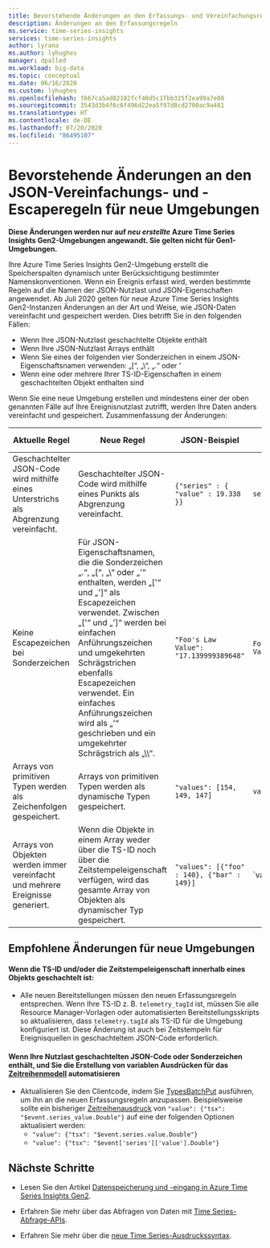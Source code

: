 ```yaml
---
title: Bevorstehende Änderungen an den Erfassungs- und Vereinfachungsregeln in Azure Time Series Insights Gen2 | Microsoft-Dokumentation
description: Änderungen an den Erfassungsregeln
ms.service: time-series-insights
services: time-series-insights
author: lyrana
ms.author: lyhughes
manager: dpalled
ms.workload: big-data
ms.topic: conceptual
ms.date: 06/16/2020
ms.custom: lyhughes
ms.openlocfilehash: f667ca5ad82182fcf40d5c1fbb325f2ea99a7e08
ms.sourcegitcommit: 3543d3b4f6c6f496d22ea5f97d8cd2700ac9a481
ms.translationtype: HT
ms.contentlocale: de-DE
ms.lasthandoff: 07/20/2020
ms.locfileid: "86495107"
---
```

# <a name="upcoming-changes-to-the-json-flattening-and-escaping-rules-for-new-environments"></a>Bevorstehende Änderungen an den JSON-Vereinfachungs- und -Escaperegeln für neue Umgebungen

**Diese Änderungen werden nur auf *neu erstellte* Azure Time Series Insights Gen2-Umgebungen angewandt. Sie gelten nicht für Gen1-Umgebungen.**

Ihre Azure Time Series Insights Gen2-Umgebung erstellt die Speicherspalten dynamisch unter Berücksichtigung bestimmter Namenskonventionen. Wenn ein Ereignis erfasst wird, werden bestimmte Regeln auf die Namen der JSON-Nutzlast und JSON-Eigenschaften angewendet. Ab Juli 2020 gelten für neue Azure Time Series Insights Gen2-Instanzen Änderungen an der Art und Weise, wie JSON-Daten vereinfacht und gespeichert werden. Dies betrifft Sie in den folgenden Fällen:

* Wenn Ihre JSON-Nutzlast geschachtelte Objekte enthält
*  Wenn Ihre JSON-Nutzlast Arrays enthält
*  Wenn Sie eines der folgenden vier Sonderzeichen in einem JSON-Eigenschaftsnamen verwenden: „[“, „\“, „.“ oder '
*  Wenn eine oder mehrere Ihrer TS-ID-Eigenschaften in einem geschachtelten Objekt enthalten sind

Wenn Sie eine neue Umgebung erstellen und mindestens einer der oben genannten Fälle auf Ihre Ereignisnutzlast zutrifft, werden Ihre Daten anders vereinfacht und gespeichert. Zusammenfassung der Änderungen:

| Aktuelle Regel | Neue Regel | JSON-Beispiel | Vorheriger Spaltenname | Neuer Spaltenname
|---|---| ---| ---|  ---|
| Geschachtelter JSON-Code wird mithilfe eines Unterstrichs als Abgrenzung vereinfacht. |Geschachtelter JSON-Code wird mithilfe eines Punkts als Abgrenzung vereinfacht.  | ``{"series" : { "value" : 19.338 }}`` | `series_value_double` |`series.value_double` |
| Keine Escapezeichen bei Sonderzeichen | Für JSON-Eigenschaftsnamen, die die Sonderzeichen „.“, „[“, „\“ oder „'“ enthalten, werden „['“ und „']“ als Escapezeichen verwendet. Zwischen „['“ und „']“ werden bei einfachen Anführungszeichen und umgekehrten Schrägstrichen ebenfalls Escapezeichen verwendet. Ein einfaches Anführungszeichen wird als „\'“ geschrieben und ein umgekehrter Schrägstrich als „\\\“.  | ```"Foo's Law Value": "17.139999389648"``` | `Foo's Law Value_double` | `['Foo\'s Law Value']_double` | 
| Arrays von primitiven Typen werden als Zeichenfolgen gespeichert. | Arrays von primitiven Typen werden als dynamische Typen gespeichert.  | `"values": [154, 149, 147]` | `values_string`  | `values_dynamic` |
Arrays von Objekten werden immer vereinfacht und mehrere Ereignisse generiert. | Wenn die Objekte in einem Array weder über die TS-ID noch über die Zeitstempeleigenschaft verfügen, wird das gesamte Array von Objekten als dynamischer Typ gespeichert. | `"values": [{"foo" : 140}, {"bar" : 149}]` | `values_foo_long | values_bar_long` | `values_dynamic` |

## <a name="recommended-changes-for-new-environments"></a>Empfohlene Änderungen für neue Umgebungen

#### <a name="if-your-ts-id-andor-timestamp-property-is-nested-within-an-object"></a>Wenn die TS-ID und/oder die Zeitstempeleigenschaft innerhalb eines Objekts geschachtelt ist:

*  Alle neuen Bereitstellungen müssen den neuen Erfassungsregeln entsprechen. Wenn Ihre TS-ID z. B. `telemetry_tagId` ist, müssen Sie alle Resource Manager-Vorlagen oder automatisierten Bereitstellungsskripts so aktualisieren, dass `telemetry.tagId` als TS-ID für die Umgebung konfiguriert ist. Diese Änderung ist auch bei Zeitstempeln für Ereignisquellen in geschachteltem JSON-Code erforderlich.

 #### <a name="if-your-payload-contains-nested-json-or-special-characters-and-you-automate-authoring-time-series-model-variable-expressions"></a>Wenn Ihre Nutzlast geschachtelten JSON-Code oder Sonderzeichen enthält, und Sie die Erstellung von variablen Ausdrücken für das [Zeitreihenmodell](.\time-series-insights-update-tsm.md) automatisieren

*  Aktualisieren Sie den Clientcode, indem Sie [TypesBatchPut](https://docs.microsoft.com/rest/api/time-series-insights/dataaccessgen2/timeseriestypes/executebatch#typesbatchput) ausführen, um ihn an die neuen Erfassungsregeln anzupassen. Beispielsweise sollte ein bisheriger [Zeitreihenausdruck](https://docs.microsoft.com/rest/api/time-series-insights/preview#time-series-expression-and-syntax) von `"value": {"tsx": "$event.series_value.Double"}` auf eine der folgenden Optionen aktualisiert werden:
    * `"value": {"tsx": "$event.series.value.Double"}`
    * `"value": {"tsx": "$event['series']['value'].Double"}`


## <a name="next-steps"></a>Nächste Schritte

- Lesen Sie den Artikel [Datenspeicherung und -eingang in Azure Time Series Insights Gen2](./time-series-insights-update-storage-ingress.md).

- Erfahren Sie mehr über das Abfragen von Daten mit [Time Series-Abfrage-APIs](./concepts-query-overview.md).

- Erfahren Sie mehr über die [neue Time Series-Ausdruckssyntax](https://docs.microsoft.com/rest/api/time-series-insights/preview#time-series-expression-and-syntax).

